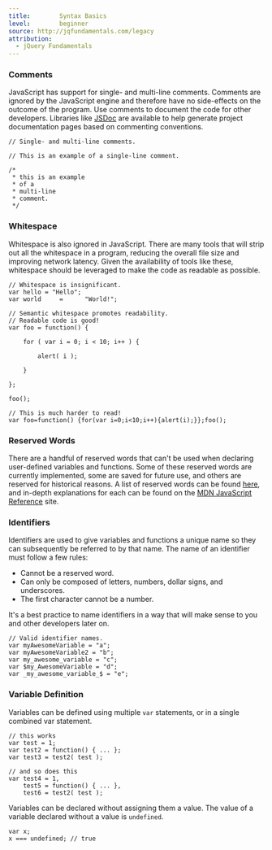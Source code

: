 ```yaml
---
title:        Syntax Basics
level:        beginner
source: http://jqfundamentals.com/legacy
attribution:
  - jQuery Fundamentals
---
```


### Comments

JavaScript has support for single- and multi-line comments. Comments are ignored by the JavaScript engine and therefore have no side-effects on the outcome of the program. Use comments to document the code for other developers. Libraries like [JSDoc](https://code.google.com/p/jsdoc-toolkit/ "JSDoc Toolkit") are available to help generate project documentation pages based on commenting conventions.

```
// Single- and multi-line comments.

// This is an example of a single-line comment.

/*
 * this is an example
 * of a
 * multi-line
 * comment.
 */
```

### Whitespace

Whitespace is also ignored in JavaScript. There are many tools that will strip out all the whitespace in a program, reducing the overall file size and improving network latency. Given the availability of tools like these, whitespace should be leveraged to make the code as readable as possible.

```
// Whitespace is insignificant.
var hello = "Hello";
var world     =      "World!";
```

```
// Semantic whitespace promotes readability.
// Readable code is good!
var foo = function() {

	for ( var i = 0; i < 10; i++ ) {

		alert( i );

	}

};

foo();

// This is much harder to read!
var foo=function() {for(var i=0;i<10;i++){alert(i);}};foo();
```

### Reserved Words

There are a handful of reserved words that can't be used when declaring user-defined variables and functions. Some of these reserved words are currently implemented, some are saved for future use, and others are reserved for historical reasons. A list of reserved words can be found [here](/javascript-101/reserved-words/), and in-depth explanations for each can be found on the [MDN JavaScript Reference](https://developer.mozilla.org/en-US/docs/JavaScript/Reference/Reserved_Words "MDN Reserved Words.") site.

### Identifiers

Identifiers are used to give variables and functions a unique name so they can subsequently be referred to by that name. The name of an identifier must follow a few rules:

* Cannot be a reserved word.
* Can only be composed of letters, numbers, dollar signs, and underscores.
* The first character cannot be a number.

It's a best practice to name identifiers in a way that will make sense to you and other developers later on.

```
// Valid identifier names.
var myAwesomeVariable = "a";
var myAwesomeVariable2 = "b";
var my_awesome_variable = "c";
var $my_AwesomeVariable = "d";
var _my_awesome_variable_$ = "e";
```

### Variable Definition

Variables can be defined using multiple `var` statements, or in a single combined var statement.

```
// this works
var test = 1;
var test2 = function() { ... };
var test3 = test2( test );

// and so does this
var test4 = 1,
	test5 = function() { ... },
	test6 = test2( test );
```

Variables can be declared without assigning them a value. The value of a variable declared without a value is `undefined`.

```
var x;
x === undefined; // true
```

